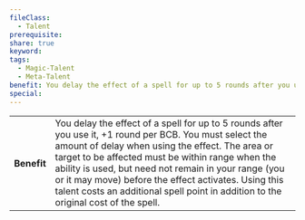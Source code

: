 ```yaml
---
fileClass:
  - Talent
prerequisite: 
share: true
keyword: 
tags:
  - Magic-Talent
  - Meta-Talent
benefit: You delay the effect of a spell for up to 5 rounds after you use it, +1 round per BCB. You must select the amount of delay when using the effect. The area or target to be affected must be within range when the ability is used, but need not remain in your range (you or it may move) before the effect activates. Using this talent costs an additional spell point in addition to the original cost of the spell.
special: 
---
```


<p><span style="overflow-x: auto;"><table><tbody><tr><th>Benefit</th><td>You delay the effect of a spell for up to 5 rounds after you use it, +1 round per BCB. You must select the amount of delay when using the effect. The area or target to be affected must be within range when the ability is used, but need not remain in your range (you or it may move) before the effect activates. Using this talent costs an additional spell point in addition to the original cost of the spell.</td></tr></tbody></table></span></p>